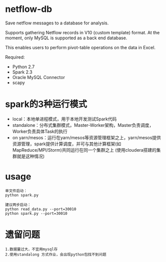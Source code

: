 # netflow-db
Save netflow messages to a database for analysis.

Supports gathering Netflow records in V10 (custom template) format. At the moment, only MySQL is supported as a back end database.

This enables users to perform pivot-table operations on the data in Excel.

Required:
* Python 2.7
* Spark 2.3
* Oracle MySQL Connector
* scapy


# spark的3种运行模式
- local：本地单进程模式，用于本地开发测试Spark代码
- standalone：分布式集群模式，Master-Worker架构，Master负责调度，Worker负责具体Task的执行
- on yarn/mesos：运行在yarn/mesos等资源管理框架之上，yarn/mesos提供资源管理，spark提供计算调度，并可与其他计算框架(如MapReduce/MPI/Storm)共同运行在同一个集群之上 (使用cloudera搭建的集群就是这种情况)


# usage
    单文件启动：
    python spark.py 
    
    建议两步启动：
    python read_data.py --port=30010
    python spark.py --port=30010
    
# 遗留问题
    1.数据量过大，不宜用mysql存
    2.使用standalong 方式作业，会出现python包找不到问题
   